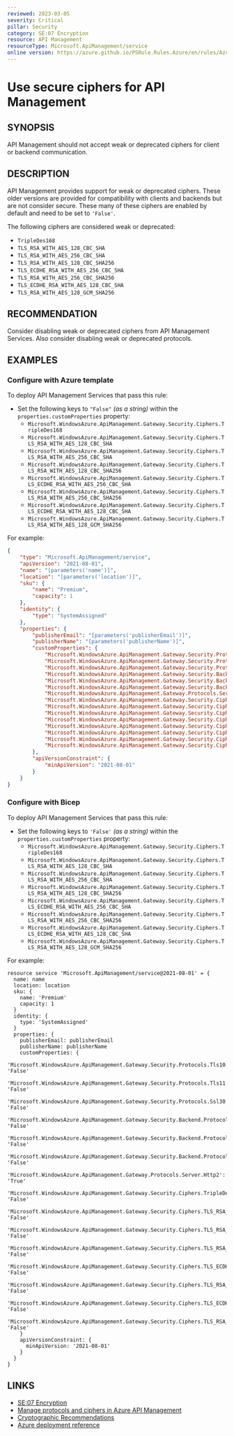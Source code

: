 ```yaml
---
reviewed: 2023-03-05
severity: Critical
pillar: Security
category: SE:07 Encryption
resource: API Management
resourceType: Microsoft.ApiManagement/service
online version: https://azure.github.io/PSRule.Rules.Azure/en/rules/Azure.APIM.Ciphers/
---
```


# Use secure ciphers for API Management

## SYNOPSIS

API Management should not accept weak or deprecated ciphers for client or backend communication.

## DESCRIPTION

API Management provides support for weak or deprecated ciphers.
These older versions are provided for compatibility with clients and backends but are not consider secure.
These many of these ciphers are enabled by default and need to be set to `'False'`.

The following ciphers are considered weak or deprecated:

- `TripleDes168`
- `TLS_RSA_WITH_AES_128_CBC_SHA`
- `TLS_RSA_WITH_AES_256_CBC_SHA`
- `TLS_RSA_WITH_AES_128_CBC_SHA256`
- `TLS_ECDHE_RSA_WITH_AES_256_CBC_SHA`
- `TLS_RSA_WITH_AES_256_CBC_SHA256`
- `TLS_ECDHE_RSA_WITH_AES_128_CBC_SHA`
- `TLS_RSA_WITH_AES_128_GCM_SHA256`

## RECOMMENDATION

Consider disabling weak or deprecated ciphers from API Management Services.
Also consider disabling weak or deprecated protocols.

## EXAMPLES

### Configure with Azure template

To deploy API Management Services that pass this rule:

- Set the following keys to `"False"` _(as a string)_ within the `properties.customProperties` property:
  - `Microsoft.WindowsAzure.ApiManagement.Gateway.Security.Ciphers.TripleDes168`
  - `Microsoft.WindowsAzure.ApiManagement.Gateway.Security.Ciphers.TLS_RSA_WITH_AES_128_CBC_SHA`
  - `Microsoft.WindowsAzure.ApiManagement.Gateway.Security.Ciphers.TLS_RSA_WITH_AES_256_CBC_SHA`
  - `Microsoft.WindowsAzure.ApiManagement.Gateway.Security.Ciphers.TLS_RSA_WITH_AES_128_CBC_SHA256`
  - `Microsoft.WindowsAzure.ApiManagement.Gateway.Security.Ciphers.TLS_ECDHE_RSA_WITH_AES_256_CBC_SHA`
  - `Microsoft.WindowsAzure.ApiManagement.Gateway.Security.Ciphers.TLS_RSA_WITH_AES_256_CBC_SHA256`
  - `Microsoft.WindowsAzure.ApiManagement.Gateway.Security.Ciphers.TLS_ECDHE_RSA_WITH_AES_128_CBC_SHA`
  - `Microsoft.WindowsAzure.ApiManagement.Gateway.Security.Ciphers.TLS_RSA_WITH_AES_128_GCM_SHA256`

For example:

```json
{
    "type": "Microsoft.ApiManagement/service",
    "apiVersion": "2021-08-01",
    "name": "[parameters('name')]",
    "location": "[parameters('location')]",
    "sku": {
        "name": "Premium",
        "capacity": 1
    },
    "identity": {
        "type": "SystemAssigned"
    },
    "properties": {
        "publisherEmail": "[parameters('publisherEmail')]",
        "publisherName": "[parameters('publisherName')]",
        "customProperties": {
            "Microsoft.WindowsAzure.ApiManagement.Gateway.Security.Protocols.Tls10": "False",
            "Microsoft.WindowsAzure.ApiManagement.Gateway.Security.Protocols.Tls11": "False",
            "Microsoft.WindowsAzure.ApiManagement.Gateway.Security.Protocols.Ssl30": "False",
            "Microsoft.WindowsAzure.ApiManagement.Gateway.Security.Backend.Protocols.Tls10": "False",
            "Microsoft.WindowsAzure.ApiManagement.Gateway.Security.Backend.Protocols.Tls11": "False",
            "Microsoft.WindowsAzure.ApiManagement.Gateway.Security.Backend.Protocols.Ssl30": "False",
            "Microsoft.WindowsAzure.ApiManagement.Gateway.Protocols.Server.Http2": "True",
            "Microsoft.WindowsAzure.ApiManagement.Gateway.Security.Ciphers.TripleDes168": "False",
            "Microsoft.WindowsAzure.ApiManagement.Gateway.Security.Ciphers.TLS_RSA_WITH_AES_128_CBC_SHA": "False",
            "Microsoft.WindowsAzure.ApiManagement.Gateway.Security.Ciphers.TLS_RSA_WITH_AES_256_CBC_SHA": "False",
            "Microsoft.WindowsAzure.ApiManagement.Gateway.Security.Ciphers.TLS_RSA_WITH_AES_128_CBC_SHA256": "False",
            "Microsoft.WindowsAzure.ApiManagement.Gateway.Security.Ciphers.TLS_ECDHE_RSA_WITH_AES_256_CBC_SHA": "False",
            "Microsoft.WindowsAzure.ApiManagement.Gateway.Security.Ciphers.TLS_RSA_WITH_AES_256_CBC_SHA256": "False",
            "Microsoft.WindowsAzure.ApiManagement.Gateway.Security.Ciphers.TLS_ECDHE_RSA_WITH_AES_128_CBC_SHA": "False",
            "Microsoft.WindowsAzure.ApiManagement.Gateway.Security.Ciphers.TLS_RSA_WITH_AES_128_GCM_SHA256": "False"
        },
        "apiVersionConstraint": {
            "minApiVersion": "2021-08-01"
        }
    }
}
```

### Configure with Bicep

To deploy API Management Services that pass this rule:

- Set the following keys to `'False'` _(as a string)_ within the `properties.customProperties` property:
  - `Microsoft.WindowsAzure.ApiManagement.Gateway.Security.Ciphers.TripleDes168`
  - `Microsoft.WindowsAzure.ApiManagement.Gateway.Security.Ciphers.TLS_RSA_WITH_AES_128_CBC_SHA`
  - `Microsoft.WindowsAzure.ApiManagement.Gateway.Security.Ciphers.TLS_RSA_WITH_AES_256_CBC_SHA`
  - `Microsoft.WindowsAzure.ApiManagement.Gateway.Security.Ciphers.TLS_RSA_WITH_AES_128_CBC_SHA256`
  - `Microsoft.WindowsAzure.ApiManagement.Gateway.Security.Ciphers.TLS_ECDHE_RSA_WITH_AES_256_CBC_SHA`
  - `Microsoft.WindowsAzure.ApiManagement.Gateway.Security.Ciphers.TLS_RSA_WITH_AES_256_CBC_SHA256`
  - `Microsoft.WindowsAzure.ApiManagement.Gateway.Security.Ciphers.TLS_ECDHE_RSA_WITH_AES_128_CBC_SHA`
  - `Microsoft.WindowsAzure.ApiManagement.Gateway.Security.Ciphers.TLS_RSA_WITH_AES_128_GCM_SHA256`

For example:

```bicep
resource service 'Microsoft.ApiManagement/service@2021-08-01' = {
  name: name
  location: location
  sku: {
    name: 'Premium'
    capacity: 1
  }
  identity: {
    type: 'SystemAssigned'
  }
  properties: {
    publisherEmail: publisherEmail
    publisherName: publisherName
    customProperties: {
      'Microsoft.WindowsAzure.ApiManagement.Gateway.Security.Protocols.Tls10': 'False'
      'Microsoft.WindowsAzure.ApiManagement.Gateway.Security.Protocols.Tls11': 'False'
      'Microsoft.WindowsAzure.ApiManagement.Gateway.Security.Protocols.Ssl30': 'False'
      'Microsoft.WindowsAzure.ApiManagement.Gateway.Security.Backend.Protocols.Tls10': 'False'
      'Microsoft.WindowsAzure.ApiManagement.Gateway.Security.Backend.Protocols.Tls11': 'False'
      'Microsoft.WindowsAzure.ApiManagement.Gateway.Security.Backend.Protocols.Ssl30': 'False'
      'Microsoft.WindowsAzure.ApiManagement.Gateway.Protocols.Server.Http2': 'True'
      'Microsoft.WindowsAzure.ApiManagement.Gateway.Security.Ciphers.TripleDes168': 'False'
      'Microsoft.WindowsAzure.ApiManagement.Gateway.Security.Ciphers.TLS_RSA_WITH_AES_128_CBC_SHA': 'False'
      'Microsoft.WindowsAzure.ApiManagement.Gateway.Security.Ciphers.TLS_RSA_WITH_AES_256_CBC_SHA': 'False'
      'Microsoft.WindowsAzure.ApiManagement.Gateway.Security.Ciphers.TLS_RSA_WITH_AES_128_CBC_SHA256': 'False'
      'Microsoft.WindowsAzure.ApiManagement.Gateway.Security.Ciphers.TLS_ECDHE_RSA_WITH_AES_256_CBC_SHA': 'False'
      'Microsoft.WindowsAzure.ApiManagement.Gateway.Security.Ciphers.TLS_RSA_WITH_AES_256_CBC_SHA256': 'False'
      'Microsoft.WindowsAzure.ApiManagement.Gateway.Security.Ciphers.TLS_ECDHE_RSA_WITH_AES_128_CBC_SHA': 'False'
      'Microsoft.WindowsAzure.ApiManagement.Gateway.Security.Ciphers.TLS_RSA_WITH_AES_128_GCM_SHA256': 'False'
    }
    apiVersionConstraint: {
      minApiVersion: '2021-08-01'
    }
  }
}
```

<!-- external:avm avm/res/api-management/service customProperties -->

## LINKS

- [SE:07 Encryption](https://learn.microsoft.com/azure/well-architected/security/encryption#data-in-transit)
- [Manage protocols and ciphers in Azure API Management](https://learn.microsoft.com/azure/api-management/api-management-howto-manage-protocols-ciphers)
- [Cryptographic Recommendations](https://learn.microsoft.com/security/sdl/cryptographic-recommendations)
- [Azure deployment reference](https://learn.microsoft.com/azure/templates/microsoft.apimanagement/service)
